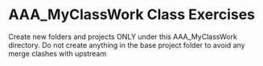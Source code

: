 # AAA_MyClassWork Class Exercises
Create new folders and projects ONLY under this AAA_MyClassWork directory. 
Do not create anything in the base project folder to avoid any merge clashes with upstream